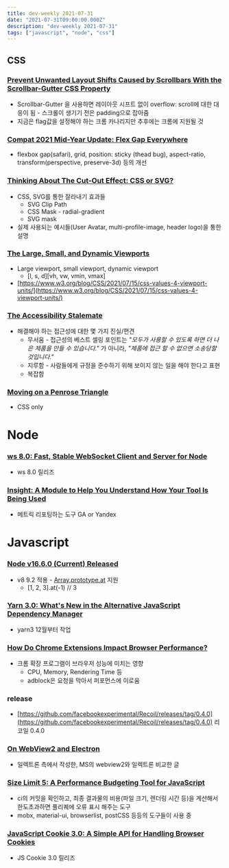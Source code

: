```yaml
---
title: dev-weekly 2021-07-31
date: "2021-07-31T09:00:00.000Z"
description: "dev-weekly 2021-07-31"
tags: ["javascript", "node", "css"]
---
```


## CSS

### [Prevent Unwanted Layout Shifts Caused by Scrollbars With the Scrollbar-Gutter CSS Property](https://www.bram.us/2021/07/23/prevent-unwanted-layout-shifts-caused-by-scrollbars-with-the-scrollbar-gutter-css-property)

- Scrollbar-Gutter 을 사용하면 레이아웃 시프트 없이 overflow: scroll에 대한 대응이 됨 - 스크롤이 생기기 전은 padding으로 잡아줌
- 지금은 flag값을 설정해야 하는 크롬 카나리지만 추후에는 크롬에 지원될 것

### [Compat 2021 Mid-Year Update: Flex Gap Everywhere](https://web.dev/compat2021-midyear)

- flexbox gap(safari), grid, position: sticky (thead bug), aspect-ratio, transform(perspective, preserve-3d) 등의 개선

### [Thinking About The Cut-Out Effect: CSS or SVG?](https://ishadeed.com/article/thinking-about-the-cut-out-effect)

- CSS, SVG를 통한 잘라내기 효과들
    - SVG Clip Path
    - CSS Mask - radial-gradient
    - SVG mask
- 실제 사용되는 예시들(User Avatar, multi-profile-image, header logo)을 통한 설명

### [The Large, Small, and Dynamic Viewports](https://www.bram.us/2021/07/08/the-large-small-and-dynamic-viewports)

- Large viewport, small viewport, dynamic viewport
    - [l, s, d][vh, vw, vmin, vmax]
- [https://www.w3.org/blog/CSS/2021/07/15/css-values-4-viewport-units/](https://www.w3.org/blog/CSS/2021/07/15/css-values-4-viewport-units/)

### [The Accessibility Stalemate](https://christianheilmann.com/2021/07/20/the-accessibility-stalemate)

- 해결해야 하는 접근성에 대한 몇 가지 진실/편견
    - 무서움 - 접근성의 베스트 셀링 포인트는 *"모두가 사용할 수 있도록 하면 더 나은 제품을 만들 수 있습니다."* 가 아니라, *"제품에 접근 할 수 없으면 소송당할 것입니다."*
    - 지루함 - 사람들에게 규정을 준수하기 위해 보이지 않는 일을 해야 한다고 표현
    - 복잡함

### [Moving on a Penrose Triangle](https://codepen.io/amit_sheen/pen/gOWXMJp)

- CSS only

# Node

### [ws 8.0: Fast, Stable WebSocket Client and Server for Node](https://github.com/websockets/ws/releases/tag/8.0.0)

- ws 8.0 릴리즈

### [Insight: A Module to Help You Understand How Your Tool Is Being Used](https://github.com/yeoman/insight)

- 메트릭 리포팅하는 도구 GA or Yandex

# Javascript

### [Node v16.6.0 (Current) Released](https://nodejs.org/en/blog/release/v16.6.0/)

- v8 9.2 적용 - [Array.prototype.at](http://array.prototype.at) 지원
    - [1, 2, 3].at(-1) // 3

### [Yarn 3.0: What's New in the Alternative JavaScript Dependency Manager](https://dev.to/arcanis/yarn-3-0-performances-esbuild-better-patches-e07)

- yarn3 12월부터 작업

### [How Do Chrome Extensions Impact Browser Performance?](https://www.debugbear.com/blog/chrome-extension-performance-2021)

- 크롬 확장 프로그램이 브라우저 성능에 미치는 영향
    - CPU, Memory, Rendering Time 등
    - adblock은 요청을 막아서 퍼포먼스에 이로움

### release

- [https://github.com/facebookexperimental/Recoil/releases/tag/0.4.0](https://github.com/facebookexperimental/Recoil/releases/tag/0.4.0) 리코일 0.4.0

### [On WebView2 and Electron](https://www.electronjs.org/blog/webview2)

- 일렉트론 측에서 작성한, MS의 webview2와 일렉트론 비교한 글

### [Size Limit 5: A Performance Budgeting Tool for JavaScript](https://github.com/ai/size-limit)

- ci의 커밋을 확인하고, 최종 결과물의 비용(파일 크기, 렌더링 시간 등)을 계산해서
한도초과하면 풀리퀘에 오류 표시 해주는 도구
- mobx, material-ui, browserlist, postCSS 등등의 도구들이 사용 중

### [JavaScript Cookie 3.0: A Simple API for Handling Browser Cookies](https://github.com/js-cookie/js-cookie/releases/tag/v3.0.0)

- JS Cookie 3.0 릴리즈